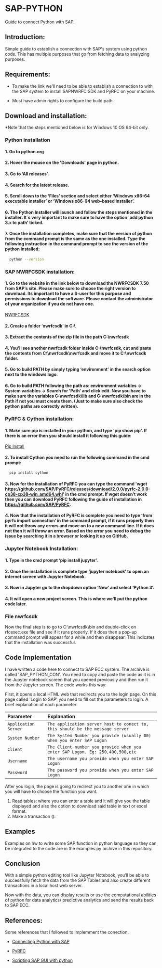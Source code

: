# SAP-PYTHON

Guide to connect Python with SAP. 

## Introduction:

Simple guide to establish a connection with SAP's system using python code.
This has multiple purposes that go from fetching data to analyzing purposes.

## Requirements:

- To make the link we'll need to be able to establish a connection to with the SAP system to install SAPNWRFC SDK and PyRFC on your machine.

- Must have admin rights to configure the build path.

## Download and installation:

*Note that the steps mentioned below is for Windows 10 OS 64-bit only.

### Python installation

#### 1. Go to python.org
#### 2. Hover the mouse on the 'Downloads' page in python.
#### 3. Go to ‘All releases’.
#### 4. Search for the latest release.
#### 5. Scroll down to the ‘Files’ section and select either ‘Windows x86-64 executable installer’ or ‘Windows x86-64 web-based installer’.
#### 6. The Python Installer will launch and follow the steps mentioned in the installer. It´s very important to make sure to have the option 'add python 3.x to path' ticked.
#### 7. Once the installation completes, make sure that the version of python from the command prompt is the same as the one installed. Type the following instruction in the command prompt to see the version of the python installed:
```bash
  python --version
```

### SAP NWRFCSDK installation:

#### 1. Go to the website in the link below to download the NWRFCSDK 7.50 from SAP’s site. Please make sure to choose the right version to download.  Its important to have a S-user for this purpose and permissions to download the software. Please contact the administrator of your organization if you do not have one. 

[NWRFCSDK](https://launchpad.support.sap.com/#/softwarecenter/template/products/_APP=00200682500000001943&_EVENT=DISPHIER&HEADER=Y&FUNCTIONBAR=N&EVENT=TREE&NE=NAVIGATE&ENR=01200314690100002214&V=MAINT)
#### 2. Create a folder ‘nwrfcsdk’ in C:\

#### 3. Extract the contents of the zip file in the path C:\nwrfcsdk

#### 4. You’ll see another nwrfcsdk folder inside C:\nwrfcsdk, cut and paste the contents from C:\nwrfcsdk\nwrfcsdk and move it to C:\nwrfcsdk folder.

#### 5. Go to build PATH by simply typing ‘environment’ in the search option next to the windows logo.

#### 6. Go to build PATH following the path as: environment variables -> System variables -> Search for 'Path' and click edit. Now you have to make sure the variables C:\nwrfcsdk\lib and C:\nwrfcsdk\bin are in the Path if not you must create them. (Just to make sure also check the python paths are correctly written).

### PyRFC & Cython installation:

#### 1. Make sure pip is installed in your python, and type 'pip show pip'. If there is an error then you should install it following this guide: 
[Pip Install](https://pip.pypa.io/en/stable/installation/)

#### 2. To install Cython you need to run the following command in the cmd prompt:
```bash
  pip install cython
```

#### 3. Now for the installation of PyRFC you can type the command 'wget https://github.com/SAP/PyRFC/releases/download/2.0.0/pyrfc-2.0.0-cp38-cp38-win_amd64.whl' in the cmd prompt. If wget doesn't work then you can download PyRFC following the guide of installation in https://github.com/SAP/PyRFC.

#### 4. Now that the installation of PyRFC is complete you need to type  ‘from pyrfc import connection’ in the command prompt, if it runs properly then it will not throw any errors and move on to a new command line. If it does not then it will throw an error. Based on the error you need to debug the issue by searching it in a browser or looking it up on GitHub.

### Jupyter Notebook Installation:

#### 1. Type in the cmd prompt  ‘pip install jupyter’.

#### 2. Once the installation is complete type ‘jupyter notebook’ to open an internet screen with Jupyter Notebook.

#### 3. Now in Jupyter go to the dropdown option ‘New’ and select ‘Python 3’.

#### 4. It will open a new project screen. This is where we'll put the python code later.

### File nwrfcsdk
Now the final step is to go to C:\nwrfcsdk\bin and double-click on rfcexec.exe file and see if it runs properly. If it does then a pop-up command prompt will appear for a while and then disappear. This indicates that the installation was successful.

## Code Implementation

I have written a code here to connect to SAP ECC system. The archive is called 'SAP_PYTHON_CON'. 
You need to copy and paste the code as it is in the Jupyter notebook screen that you opened previously and then run it from the Jupyter screen.
The code works this way: 

First, it opens a local HTML web that redirects you to the login page.
On this page called 'Login to SAP' you need to fill out the parameters to login. A brief explanation of each parameter:

| Parameter                   | Explanation     |
| :-------------------------- | :-------------- |
| `Application Server`        | `The application server host to conect to, this should be the message server`  |
| `System Number`             | `The System Number you provide (usually 00) when you enter SAP Logon`          |
| `Client`                    | `The Client number you provide when you enter SAP Logon. Eg: 250,400,500,etc ` |
| `Username`                  | `The username you provide when you enter SAP Logon`                            |
| `Password`                  | `The password you provide when you enter SAP Logon`                            |


After you login, the page is going to redirect you to another one in which you will have to choose the function you want.

1. Read tables: where you can enter a table and it will give you the table displayed and also the option to download said table in text or excel format.
2. Make a transaction (): 

## Examples

Examples on hw to write some SAP function in python language so they can be integrated to the code are in the examples.py archive in this repository.

## Conclusion

With a simple python editing tool like Jupyter Notebook, you’ll be able to successfully fetch the data from the SAP Tables and also create different transactions in a local host web server.

Now with the data, you can display results or use the computational abilities of python for data analytics/ predictive analytics and send the results back to SAP ECC.


## References:

Some references that I followed to implemment the conection.

- [Connecting Python with SAP](https://blogs.sap.com/2020/06/09/connecting-python-with-sap-step-by-step-guide/)

- [PyRFC](https://github.com/SAP/PyRFC)

- [Scripting SAP GUI with python](https://setevalapinsap.com/2020/12/scripting-sap-with-python-%F0%9F%99%85%E2%80%8D%E2%99%82%EF%B8%8F%F0%9F%90%8D)


